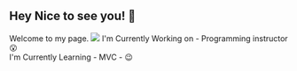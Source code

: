 
## Hey Nice to see you! :wave:<br/>
Welcome to my page.
<img src="https://thedevs.network/static/img/posts/you-have-been-using-console-wrong-the-whole-time.jpg"/>
I'm Currently Working on - Programming instructor :open_mouth:<br/>
I'm Currently Learning - MVC - :wink:<br/>
<br/>


